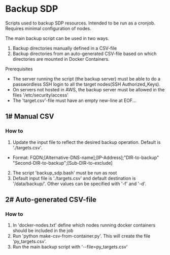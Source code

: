 # Backup SDP
Scripts used to backup SDP resources. Intended to be run as a cronjob. Requires minimal configuration of nodes.

The main backup script can be used in two ways.
1. Backup directories manually defined in a CSV-file
2. Backup directories from an auto-generated CSV-file based on which directories are mounted in Docker Containers.

Prerequisites
* The server running the script (the backup server) must be able to do a passwordless SSH login to all the target nodes(SSH Authorized_Keys).
* On servers not hosted in AWS, the backup server must be allowed in the files '/etc/security/access'
* The 'target.csv'-file must have an empty new-line at EOF...

## 1# Manual CSV
### How to
1. Update the input file to reflect the desired backup operation. Default is './targets.csv'.
 * Format: FQDN;[Alternative-DNS-name];[IP-Address];"DIR-to-backup" "Second-DIR-to-backup";[Sub-DIR-to-exclude]
2. The script 'backup_sdp.bash' must be run as root
3. Default input file is './targets.csv' and default destination is '/data/backup/'. Other values can be specified with '-f' and '-d'.

## 2# Auto-generated CSV-file
### How to
1. In 'docker-nodes.txt' define which nodes running docker containers should be included in the job
2. Run 'python make-csv-from-container.py'. This will create the file 'py_targets.csv'.
3. Run the main backup script with '--file=py_targets.csv'